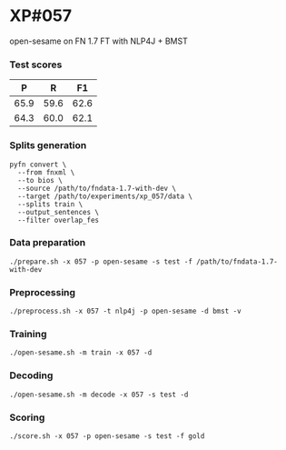 # XP\#057

open-sesame on FN 1.7 FT with NLP4J + BMST

### Test scores
| P | R | F1 |
| --- | --- | --- |
| 65.9 | 59.6 | 62.6 |
| 64.3 | 60.0 | 62.1 |

### Splits generation
```
pyfn convert \
  --from fnxml \
  --to bios \
  --source /path/to/fndata-1.7-with-dev \
  --target /path/to/experiments/xp_057/data \
  --splits train \
  --output_sentences \
  --filter overlap_fes
```

### Data preparation
```
./prepare.sh -x 057 -p open-sesame -s test -f /path/to/fndata-1.7-with-dev
```

### Preprocessing
```
./preprocess.sh -x 057 -t nlp4j -p open-sesame -d bmst -v
```

### Training
```
./open-sesame.sh -m train -x 057 -d
```

### Decoding
```
./open-sesame.sh -m decode -x 057 -s test -d
```

### Scoring
```
./score.sh -x 057 -p open-sesame -s test -f gold
```
